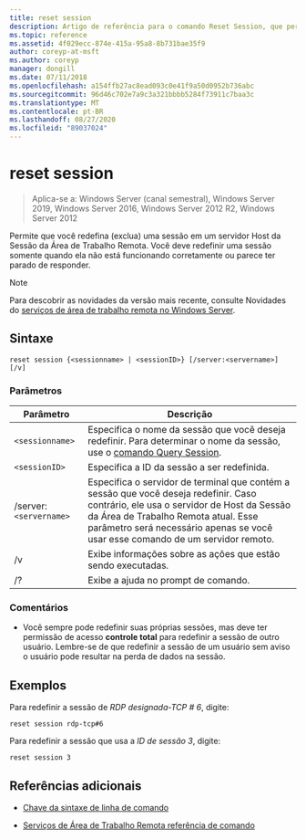 ```yaml
---
title: reset session
description: Artigo de referência para o comando Reset Session, que permite redefinir uma sessão em um Host da Sessão da Área de Trabalho Remota Server.
ms.topic: reference
ms.assetid: 4f029ecc-874e-415a-95a8-8b731bae35f9
author: coreyp-at-msft
ms.author: coreyp
manager: dongill
ms.date: 07/11/2018
ms.openlocfilehash: a154ffb27ac8ead093c0e41f9a50d0952b736abc
ms.sourcegitcommit: 96d46c702e7a9c3a321bbbb5284f73911c7baa3c
ms.translationtype: MT
ms.contentlocale: pt-BR
ms.lasthandoff: 08/27/2020
ms.locfileid: "89037024"
---
```

# <a name="reset-session"></a>reset session

> Aplica-se a: Windows Server (canal semestral), Windows Server 2019, Windows Server 2016, Windows Server 2012 R2, Windows Server 2012

Permite que você redefina (exclua) uma sessão em um servidor Host da Sessão da Área de Trabalho Remota. Você deve redefinir uma sessão somente quando ela não está funcionando corretamente ou parece ter parado de responder.

> [!NOTE]
> Para descobrir as novidades da versão mais recente, consulte Novidades do [serviços de área de trabalho remota no Windows Server](/previous-versions/windows/it-pro/windows-server-2012-r2-and-2012/dn283323(v=ws.11)).

## <a name="syntax"></a>Sintaxe

```
reset session {<sessionname> | <sessionID>} [/server:<servername>] [/v]
```

### <a name="parameters"></a>Parâmetros

| Parâmetro | Descrição |
|--|--|
| `<sessionname>` | Especifica o nome da sessão que você deseja redefinir. Para determinar o nome da sessão, use o [comando Query Session](query-session.md). |
| `<sessionID>` | Especifica a ID da sessão a ser redefinida. |
| /server:`<servername>` | Especifica o servidor de terminal que contém a sessão que você deseja redefinir. Caso contrário, ele usa o servidor de Host da Sessão da Área de Trabalho Remota atual. Esse parâmetro será necessário apenas se você usar esse comando de um servidor remoto. |
| /v | Exibe informações sobre as ações que estão sendo executadas. |
| /? | Exibe a ajuda no prompt de comando. |

### <a name="remarks"></a>Comentários

- Você sempre pode redefinir suas próprias sessões, mas deve ter permissão de acesso **controle total** para redefinir a sessão de outro usuário. Lembre-se de que redefinir a sessão de um usuário sem aviso o usuário pode resultar na perda de dados na sessão.

## <a name="examples"></a>Exemplos

Para redefinir a sessão de *RDP designada-TCP # 6*, digite:

```
reset session rdp-tcp#6
```

Para redefinir a sessão que usa a *ID de sessão 3*, digite:

```
reset session 3
```

## <a name="additional-references"></a>Referências adicionais

- [Chave da sintaxe de linha de comando](command-line-syntax-key.md)

- [Serviços de Área de Trabalho Remota referência de comando](remote-desktop-services-terminal-services-command-reference.md)
